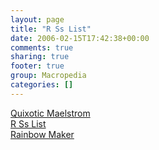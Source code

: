 ```yaml
---
layout: page
title: "R Ss List"
date: 2006-02-15T17:42:38+00:00
comments: true
sharing: true
footer: true
group: Macropedia
categories: []
---
```

<div class='row'>
	<div class='col-md-4'><a href='/macropedia/quixotic-maelstrom'>Quixotic Maelstrom</a></div>
	<div class='col-md-4'><a href='/macropedia/r-ss-list'>R Ss List</a></div>
	<div class='col-md-4'><a href='/macropedia/rainbow-maker'>Rainbow Maker</a></div>
</div>
